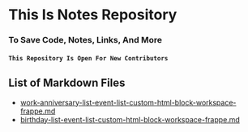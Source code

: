 # This Is Notes Repository
### To Save Code, Notes, Links, And More

#### ``` This Repository Is Open For New Contributors ```

## List of Markdown Files
- [work-anniversary-list-event-list-custom-html-block-workspace-frappe.md](./work-anniversary-list-event-list-custom-html-block-workspace-frappe.md)
- [birthday-list-event-list-custom-html-block-workspace-frappe.md](./birthday-list-event-list-custom-html-block-workspace-frappe.md)

